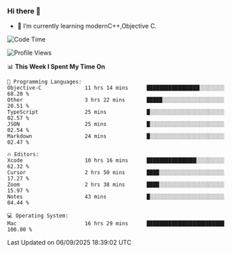 ### Hi there 👋
- 🌱 I’m currently learning modernC++,Objective C.
<!--
**Asukaki7/Asukaki7** is a ✨ _special_ ✨ repository because its `README.md` (this file) appears on your GitHub profile.

Here are some ideas to get you started:

- 🔭 I’m currently working on ...
- 🌱 I’m currently learning ...
- 👯 I’m looking to collaborate on ...
- 🤔 I’m looking for help with ...
- 💬 Ask me about ...
- 📫 How to reach me: ...
- 😄 Pronouns: ...
- ⚡ Fun fact: ...
-->
<!--START_SECTION:waka-->
![Code Time](http://img.shields.io/badge/Code%20Time-729%20hrs%2032%20mins-blue)

![Profile Views](http://img.shields.io/badge/Profile%20Views-0-blue)

📊 **This Week I Spent My Time On** 

```text
💬 Programming Languages: 
Objective-C              11 hrs 14 mins      █████████████████░░░░░░░░   68.20 % 
Other                    3 hrs 22 mins       █████░░░░░░░░░░░░░░░░░░░░   20.51 % 
TypeScript               25 mins             █░░░░░░░░░░░░░░░░░░░░░░░░   02.57 % 
JSON                     25 mins             █░░░░░░░░░░░░░░░░░░░░░░░░   02.54 % 
Markdown                 24 mins             █░░░░░░░░░░░░░░░░░░░░░░░░   02.47 % 

🔥 Editors: 
Xcode                    10 hrs 16 mins      ████████████████░░░░░░░░░   62.32 % 
Cursor                   2 hrs 50 mins       ████░░░░░░░░░░░░░░░░░░░░░   17.27 % 
Zoom                     2 hrs 38 mins       ████░░░░░░░░░░░░░░░░░░░░░   15.97 % 
Notes                    43 mins             █░░░░░░░░░░░░░░░░░░░░░░░░   04.44 % 

💻 Operating System: 
Mac                      16 hrs 29 mins      █████████████████████████   100.00 % 
```


 Last Updated on 06/09/2025 18:39:02 UTC
<!--END_SECTION:waka-->
